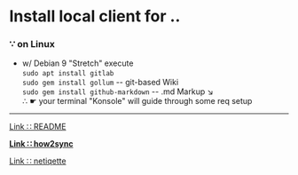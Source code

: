 # Install local client for ‥

### ∵ on Linux

* w/ Debian 9 "Stretch" execute  
 `sudo apt install gitlab`  
 `sudo gem install gollum` -- git-based Wiki  
 `sudo gem install github-markdown` -- .md Markup ↘  
 ∴ ☛ your terminal "Konsole" will guide through some req setup

---
[Link ∷ README](./README.md)

**[Link ∷ how2sync](./how2sync.md)**

[Link ∷ netiqette](./netiqette.md)